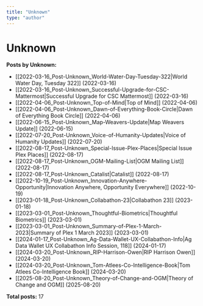 ```yaml
---
title: "Unknown"
type: "author"
---
```


# Unknown

**Posts by Unknown:**

- [[2022-03-16_Post-Unknown_World-Water-Day-Tuesday-322|World Water Day, Tuesday 322]] (2022-03-16)
- [[2022-03-16_Post-Unknown_Successful-Upgrade-for-CSC-Mattermost|Successful Upgrade for CSC Mattermost]] (2022-03-16)
- [[2022-04-06_Post-Unknown_Top-of-Mind|Top of Mind]] (2022-04-06)
- [[2022-04-06_Post-Unknown_Dawn-of-Everything-Book-Circle|Dawn of Everything Book Circle]] (2022-04-06)
- [[2022-06-15_Post-Unknown_Map-Weavers-Update|Map Weavers Update]] (2022-06-15)
- [[2022-07-20_Post-Unknown_Voice-of-Humanity-Updates|Voice of Humanity Updates]] (2022-07-20)
- [[2022-08-17_Post-Unknown_Special-Issue-Plex-Places|Special Issue Plex Places]] (2022-08-17)
- [[2022-08-17_Post-Unknown_OGM-Mailing-List|OGM Mailing List]] (2022-08-17)
- [[2022-08-17_Post-Unknown_Catalist|Catalist]] (2022-08-17)
- [[2022-10-19_Post-Unknown_Innovation-Anywhere-Opportunity|Innovation Anywhere, Opportunity Everywhere]] (2022-10-19)
- [[2023-01-18_Post-Unknown_Collabathon-23|Collabathon 23]] (2023-01-18)
- [[2023-03-01_Post-Unknown_Thoughtful-Biometrics|Thoughtful Biometrics]] (2023-03-01)
- [[2023-03-01_Post-Unknown_Summary-of-Plex-1-March-2023|Summary of Plex 1 March 2023]] (2023-03-01)
- [[2024-01-17_Post-Unknown_Ag-Data-Wallet-UX-Collabathon-Info|Ag Data Wallet UX Collabathon Info Session, 118]] (2024-01-17)
- [[2024-03-20_Post-Unknown_RIP-Harrison-Owen|RIP Harrison Owen]] (2024-03-20)
- [[2024-03-20_Post-Unknown_Tom-Atlees-Co-Intelligence-Book|Tom Atlees Co-Intelligence Book]] (2024-03-20)
- [[2025-08-20_Post-Unknown_Theory-of-Change-and-OGM|Theory of Change and OGM]] (2025-08-20)

**Total posts:** 17
